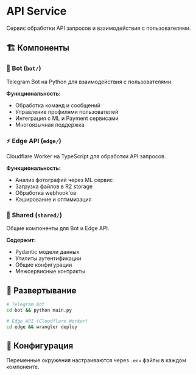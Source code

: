 # API Service

Сервис обработки API запросов и взаимодействия с пользователями.

## 🏗️ Компоненты

### 🤖 Bot (`bot/`)
Telegram Bot на Python для взаимодействия с пользователями.

**Функциональность:**
- Обработка команд и сообщений
- Управление профилями пользователей
- Интеграция с ML и Payment сервисами
- Многоязычная поддержка

### ⚡ Edge API (`edge/`)
Cloudflare Worker на TypeScript для обработки API запросов.

**Функциональность:**
- Анализ фотографий через ML сервис
- Загрузка файлов в R2 storage
- Обработка webhook'ов
- Кэширование и оптимизация

### 🔗 Shared (`shared/`)
Общие компоненты для Bot и Edge API.

**Содержит:**
- Pydantic модели данных
- Утилиты аутентификации
- Общие конфигурации
- Межсервисные контракты

## 🚀 Развертывание

```bash
# Telegram Bot
cd bot && python main.py

# Edge API (Cloudflare Worker)
cd edge && wrangler deploy
```

## 🔧 Конфигурация

Переменные окружения настраиваются через `.env` файлы в каждом компоненте.